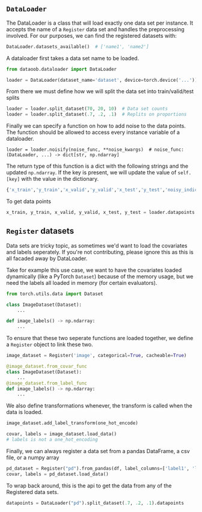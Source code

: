 ## `DataLoader`
The DataLoader is a class that will load exactly one data set per instance. It accepts the name of a `Register` data set and handles the preprocessing involved. For our purposes, we can find the registered datasets with:
```python
DataLoader.datasets_available()  # ['name1', 'name2']
```

A dataloader first takes a data set name to be loaded.
```python
from dataoob.dataloader import DataLoader

loader = DataLoader(dataset_name='dataset', device=torch.device('...'))
```

From there we must define how we will split the data set into train/valid/test splits
```python
loader = loader.split_dataset(70, 20, 10)  # Data set counts
loader = loader.split_dataset(.7, .2, .1)  # Replits on proportions
```

Finally we can specify a function on how to add noise to the data points. The function should be allowed to access every instance variable of a dataloader.
```
loader = loader.noisify(noise_func, **noise_kwargs)  # noise_func: (DataLoader, ...) -> dict[str, np.ndarray]
```

The return type of this function is a dict with the following strings and the updated `np.ndarray`. If the key is present, we will update the value of `self.[key]` with the value in the dictionary.
```python
{'x_train','y_train','x_valid','y_valid','x_test','y_test','noisy_indices'}
```

To get data points
```python
x_train, y_train, x_valid, y_valid, x_test, y_test = loader.datapoints
```

## `Register` datasets
Data sets are tricky topic, as sometimes we'd want to load the covariates and labels seperately. If you're not contributing, please ignore this as this is all facaded away by DataLoader.

Take for example this use case, we want to have the covariates loaded dynamically (like a PyTorch `Dataset`) because of the memory usage, but we need the labels all loaded in memory (for certain evaluators).

```python
from torch.utils.data import Dataset

class ImageDataset(Dataset):
    ...

def image_labels() -> np.ndarray:
    ...
```

To ensure that these two seperate functions are loaded together, we define a `Register` object to link these two.

```python
image_dataset = Register('image', categorical=True, cacheable=True)

@image_dataset.from_covar_func
class ImageDataset(Dataset):
    ...
@image_dataset.from_label_func
def image_labels() -> np.ndarray:
    ...
```

We also define transformations whenever, the
transform is called when the data is loaded.
```python
image_dataset.add_label_transform(one_hot_encode)

covar, labels = image_dataset.load_data()
# labels is not a one_hot_encoding
```

Finally, we can always register a data set from a pandas DataFrame, a csv file, or a numpy array
```python
pd_dataset = Register("pd").from_pandas(df, label_columns=['label1', 'label2'])
covar, labels = pd_dataset.load_data()
```

To wrap back around, this is the api to get the data from any of the Registered data sets.
```python
datapoints = DataLoader("pd").split_dataset(.7, .2, .1).datapoints
```
